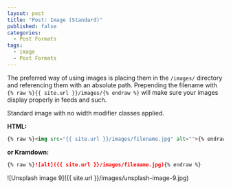 ```yaml
---
layout: post
title: "Post: Image (Standard)"
published: false
categories:
  - Post Formats
tags:
  - image
  - Post Formats
---
```


The preferred way of using images is placing them in the `/images/` directory and referencing them with an absolute path. Prepending the filename with `{% raw %}{{ site.url }}/images/{% endraw %}` will make sure your images display properly in feeds and such.

Standard image with no width modifier classes applied.

**HTML:**

```html
{% raw %}<img src="{{ site.url }}/images/filename.jpg" alt="">{% endraw %}
```

**or Kramdown:**

```markdown
{% raw %}![alt]({{ site.url }}/images/filename.jpg){% endraw %}
```

![Unsplash image 9]({{ site.url }}/images/unsplash-image-9.jpg)
